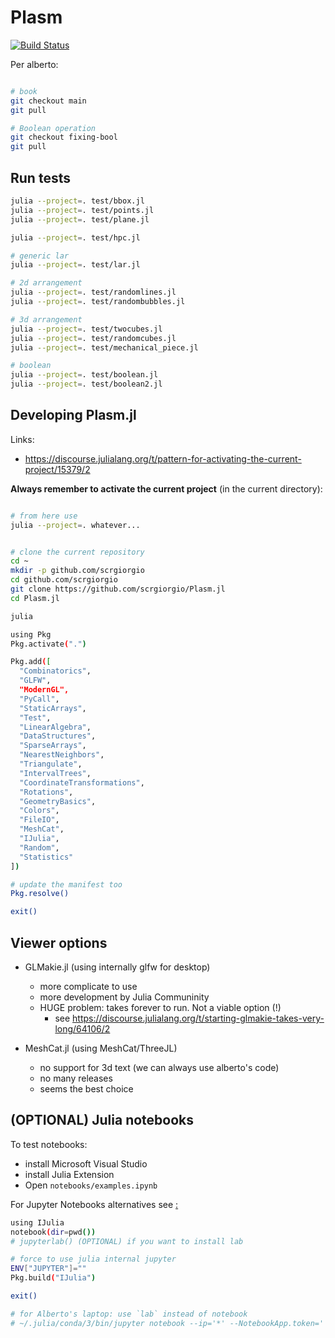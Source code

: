 # Plasm

[![Build Status](https://github.com/scrgiorgio/Plasm.jl/actions/workflows/CI.yml/badge.svg?branch=master)](https://github.com/scrgiorgio/Plasm.jl/actions/workflows/CI.yml?query=branch%3Amaster)

Per alberto:

```bash

# book
git checkout main
git pull

# Boolean operation
git checkout fixing-bool
git pull
```

## Run tests

```bash
julia --project=. test/bbox.jl
julia --project=. test/points.jl
julia --project=. test/plane.jl

julia --project=. test/hpc.jl

# generic lar
julia --project=. test/lar.jl

# 2d arrangement
julia --project=. test/randomlines.jl
julia --project=. test/randombubbles.jl

# 3d arrangement
julia --project=. test/twocubes.jl
julia --project=. test/randomcubes.jl
julia --project=. test/mechanical_piece.jl

# boolean
julia --project=. test/boolean.jl
julia --project=. test/boolean2.jl
```

## Developing Plasm.jl

Links:
- https://discourse.julialang.org/t/pattern-for-activating-the-current-project/15379/2

**Always remember to activate the current project** (in the current directory):

```bash

# from here use
julia --project=. whatever...
```

```bash

# clone the current repository
cd ~
mkdir -p github.com/scrgiorgio
cd github.com/scrgiorgio
git clone https://github.com/scrgiorgio/Plasm.jl
cd Plasm.jl

julia

using Pkg
Pkg.activate(".")

Pkg.add([
  "Combinatorics", 
  "GLFW", 
  "ModernGL", 
  "PyCall", 
  "StaticArrays", 
  "Test", 
  "LinearAlgebra", 
  "DataStructures", 
  "SparseArrays", 
  "NearestNeighbors", 
  "Triangulate", 
  "IntervalTrees",
  "CoordinateTransformations", 
  "Rotations",
  "GeometryBasics",
  "Colors",
  "FileIO",
  "MeshCat",
  "IJulia",
  "Random",
  "Statistics"
])

# update the manifest too
Pkg.resolve()

exit()
```

## Viewer options

- GLMakie.jl (using internally glfw for desktop)
  - more complicate to use
  - more development by Julia Communinity
  - HUGE problem: takes forever to run. Not a viable option (!)
    - see https://discourse.julialang.org/t/starting-glmakie-takes-very-long/64106/2

- MeshCat.jl (using MeshCat/ThreeJL)
  - no support for 3d text (we can always use alberto's code)
  - no many releases
  - seems the best choice

## (OPTIONAL) Julia notebooks

To test notebooks:
- install Microsoft Visual Studio
- install Julia Extension
- Open `notebooks/examples.ipynb`

For Jupyter Notebooks alternatives see [ :](https://marketsplash.com/julia-ides/)

```bash
using IJulia
notebook(dir=pwd())
# jupyterlab() (OPTIONAL) if you want to install lab

# force to use julia internal jupyter
ENV["JUPYTER"]=""
Pkg.build("IJulia")

exit()

# for Alberto's laptop: use `lab` instead of notebook
# ~/.julia/conda/3/bin/jupyter notebook --ip='*' --NotebookApp.token='' --NotebookApp.password=''
```

